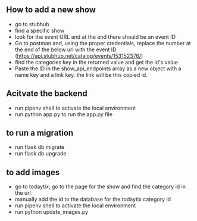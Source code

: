 ## How to add a new show
- go to stubhub
- find a specific show
- look for the event URL and at the end there should be an event ID
- Go to postman and, using the proper credentials, replace the number at the end of the below url with the event ID (https://api.stubhub.net/catalog/events/153152376/)
- find the categories key in the returned value and get the id's value
- Paste the ID in the show_api_endpoints array as a new object with a name key and a link key. the link will be this copied id.

## Acitvate the backend
- run pipenv shell to activate the local environment
- run python app.py to run the app.py file

## to run a migration
- run flask db migrate
- run flask db upgrade

## to add images
- go to todaytix; go to the page for the show and find the category id in the url
- manually add the id to the database for the todaytix category id
- run pipenv shell to activate the local environment
- run python update_images.py
